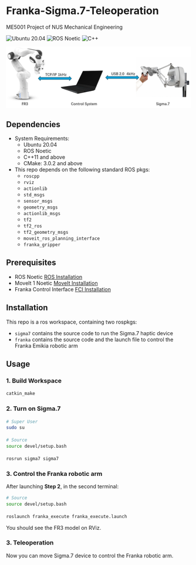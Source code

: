 # Franka-Sigma.7-Teleoperation

ME5001 Project of NUS Mechanical Engineering

![Ubuntu 20.04](https://img.shields.io/badge/OS-Ubuntu_20.04-informational?style=flat&logo=ubuntu&logoColor=white&color=2bbc8a)
![ROS Noetic](https://img.shields.io/badge/Tools-ROS_Noetic-informational?style=flat&logo=ROS&logoColor=white&color=2bbc8a)
![C++](https://img.shields.io/badge/Code-C++-informational?style=flat&logo=c%2B%2B&logoColor=white&color=2bbc8a)

![cover_image](src/media/system.png)

## Dependencies

* System Requirements:
  * Ubuntu 20.04
  * ROS Noetic
  * C++11 and above
  * CMake: 3.0.2 and above
* This repo depends on the following standard ROS pkgs:
  * `roscpp`
  * `rviz`
  * `actionlib`
  * `std_msgs`
  * `sensor_msgs`
  * `geometry_msgs`
  * `actionlib_msgs`
  * `tf2`
  * `tf2_ros`
  * `tf2_geometry_msgs`
  * `moveit_ros_planning_interface`
  * `franka_gripper`

## Prerequisites

  * ROS Noetic [ROS Installation](https://wiki.ros.org/noetic/Installation/Ubuntu)
  * MoveIt 1 Noetic [MoveIt Installation](https://moveit.github.io/moveit_tutorials/doc/getting_started/getting_started.html#install-ros-and-catkin/)
  * Franka Control Interface [FCI Installation](https://frankaemika.github.io/docs/installation_linux.html/)

## Installation

This repo is a ros workspace, containing two rospkgs:

* `sigma7` contains the source code to run the Sigma.7 haptic device
* `franka` contains the source code and the launch file to control the Franka Emikia robotic arm

## Usage

### 1. Build Workspace

```bash
catkin_make
```

### 2. Turn on Sigma.7

```bash
# Super User
sudo su

# Source 
source devel/setup.bash

rosrun sigma7 sigma7
```

### 3. Control the Franka robotic arm

After launching **Step 2**, in the second terminal:

```bash
# Source 
source devel/setup.bash

roslaunch franka_execute franka_execute.launch
```

You should see the FR3 model on RViz.

### 3. Teleoperation

Now you can move Sigma.7 device to control the Franka robotic arm.
